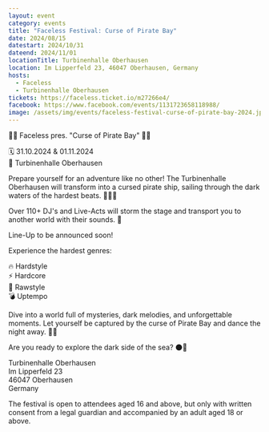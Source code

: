 ```yaml
---
layout: event
category: events
title: "Faceless Festival: Curse of Pirate Bay"
date: 2024/08/15
datestart: 2024/10/31
dateend: 2024/11/01
locationTitle: Turbinenhalle Oberhausen
location: Im Lipperfeld 23, 46047 Oberhausen, Germany
hosts:
  - Faceless
  - Turbinenhalle Oberhausen
tickets: https://faceless.ticket.io/m27266e4/
facebook: https://www.facebook.com/events/1131723658118988/
image: /assets/img/events/faceless-festival-curse-of-pirate-bay-2024.jpg
---
```


🏴‍☠️ Faceless pres. "Curse of Pirate Bay" 🏴‍☠️

🗓 31.10.2024 & 01.11.2024  
📍 Turbinenhalle Oberhausen

Prepare yourself for an adventure like no other! The Turbinenhalle Oberhausen will transform into a cursed pirate ship, sailing through the dark waters of the hardest beats. 🏴‍☠️💀

Over 110+ DJ's and Live-Acts will storm the stage and transport you to another world with their sounds. 🌊

Line-Up to be announced soon!

Experience the hardest genres:

🔥 Hardstyle  
⚡ Hardcore  
🖤 Rawstyle  
💣 Uptempo

Dive into a world full of mysteries, dark melodies, and unforgettable moments. Let yourself be captured by the curse of Pirate Bay and dance the night away. 🏴‍☠️

Are you ready to explore the dark side of the sea? 🌑🌊

Turbinenhalle Oberhausen  
Im Lipperfeld 23  
46047 Oberhausen  
Germany

The festival is open to attendees aged 16 and above, but only with written consent from a legal guardian and accompanied by an adult aged 18 or above.